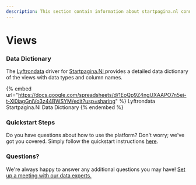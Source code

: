 ```yaml
---
description: This section contain information about startpagina.nl connector views information
---
```


# Views

### Data Dictionary

The [Lyftrondata](https://www.lyftrondata.com/) driver for [Startpagina.Nl](https://www.lyftrondata.com/integration/Startpagina.Nl/)[ ](https://www.lyftrondata.com/integration/startpagina.nl/)provides a detailed data dictionary of the views with data types and column names.

{% embed url="https://docs.google.com/spreadsheets/d/1EoQp9Z4ngUXAAPO7n5ei-t-Xl0iagGniVo3z44BWSYM/edit?usp=sharing" %}
Lyftrondata Startpagina.Nl Data Dictionary
{% endembed %}

### Quickstart Steps

Do you have questions about how to use the platform? Don't worry; we've got you covered. Simply follow the quickstart instructions [here](../../../../quickstart-steps.md).

### Questions? <a href="#questions" id="questions"></a>

We're always happy to answer any additional questions you may have! [Set up a meeting with our data experts.](https://www.lyftrondata.com/book-a-meeting/)


